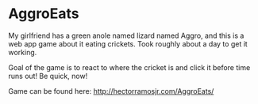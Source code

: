 # AggroEats
My girlfriend has a green anole named lizard named Aggro, and this is a web app game about it eating crickets. Took roughly about a day to get it working. 

Goal of the game is to react to where the cricket is and click it before time runs out! Be quick, now!

Game can be found here: http://hectorramosjr.com/AggroEats/
